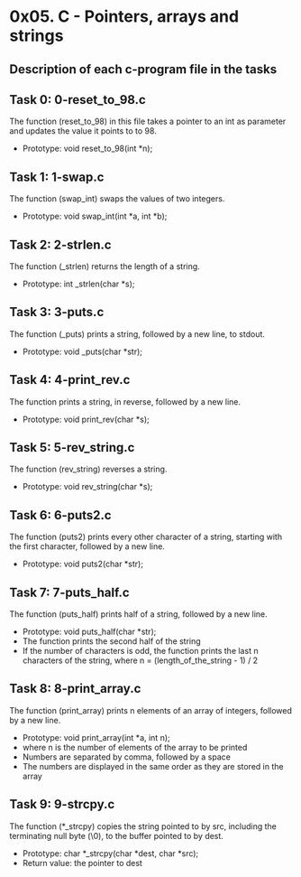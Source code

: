 # 0x05. C - Pointers, arrays and strings

## Description of each c-program file in the tasks

## Task 0: 0-reset_to_98.c

The function (reset_to_98) in this file takes a pointer to an int as parameter and updates the value it points to to 98.
- Prototype: void reset_to_98(int *n);

## Task 1: 1-swap.c

The function (swap_int) swaps the values of two integers.
- Prototype: void swap_int(int *a, int *b);


## Task 2: 2-strlen.c

The function (_strlen) returns the length of a string.
- Prototype: int _strlen(char *s);

## Task 3: 3-puts.c

The function (_puts) prints a string, followed by a new line, to stdout.
- Prototype: void _puts(char *str);

## Task 4: 4-print_rev.c

The function prints a string, in reverse, followed by a new line.
- Prototype: void print_rev(char *s);

## Task 5: 5-rev_string.c

The function (rev_string) reverses a string.
- Prototype: void rev_string(char *s);

## Task 6: 6-puts2.c

The function (puts2) prints every other character of a string, starting with the first character, followed by a new line.
- Prototype: void puts2(char *str);

## Task 7: 7-puts_half.c

The function (puts_half) prints half of a string, followed by a new line.
- Prototype: void puts_half(char *str);
- The function prints the second half of the string
- If the number of characters is odd, the function prints the last n characters of the string, where n = (length_of_the_string - 1) / 2

## Task 8: 8-print_array.c

The function (print_array) prints n elements of an array of integers, followed by a new line.
- Prototype: void print_array(int *a, int n);
- where n is the number of elements of the array to be printed
- Numbers are separated by comma, followed by a space
- The numbers are displayed in the same order as they are stored in the array

## Task 9: 9-strcpy.c

The function (*_strcpy) copies the string pointed to by src, including the terminating null byte (\0), to the buffer pointed to by dest.
- Prototype: char *_strcpy(char *dest, char *src);
- Return value: the pointer to dest






















